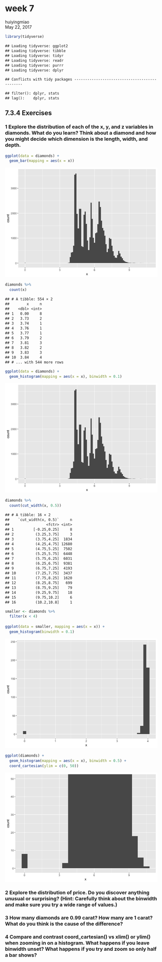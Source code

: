 # week 7
huiyingmiao  
May 22, 2017  




```r
library(tidyverse)
```

```
## Loading tidyverse: ggplot2
## Loading tidyverse: tibble
## Loading tidyverse: tidyr
## Loading tidyverse: readr
## Loading tidyverse: purrr
## Loading tidyverse: dplyr
```

```
## Conflicts with tidy packages ----------------------------------------------
```

```
## filter(): dplyr, stats
## lag():    dplyr, stats
```

## 7.3.4 Exercises

### 1 Explore the distribution of each of the x, y, and z variables in diamonds. What do you learn? Think about a diamond and how you might decide which dimension is the length, width, and depth.


```r
ggplot(data = diamonds) +
  geom_bar(mapping = aes(x = x))
```

![](week7_files/figure-html/unnamed-chunk-2-1.png)<!-- -->

```r
diamonds %>% 
  count(x)
```

```
## # A tibble: 554 × 2
##        x     n
##    <dbl> <int>
## 1   0.00     8
## 2   3.73     2
## 3   3.74     1
## 4   3.76     1
## 5   3.77     1
## 6   3.79     2
## 7   3.81     3
## 8   3.82     2
## 9   3.83     3
## 10  3.84     4
## # ... with 544 more rows
```

```r
ggplot(data = diamonds) +
  geom_histogram(mapping = aes(x = x), binwidth = 0.1)
```

![](week7_files/figure-html/unnamed-chunk-2-2.png)<!-- -->

```r
diamonds %>% 
  count(cut_width(x, 0.5))
```

```
## # A tibble: 16 × 2
##    `cut_width(x, 0.5)`     n
##                 <fctr> <int>
## 1         [-0.25,0.25]     8
## 2          (3.25,3.75]     3
## 3          (3.75,4.25]  1834
## 4          (4.25,4.75] 12680
## 5          (4.75,5.25]  7502
## 6          (5.25,5.75]  6448
## 7          (5.75,6.25]  6031
## 8          (6.25,6.75]  9381
## 9          (6.75,7.25]  4193
## 10         (7.25,7.75]  3437
## 11         (7.75,8.25]  1620
## 12         (8.25,8.75]   699
## 13         (8.75,9.25]    79
## 14         (9.25,9.75]    18
## 15         (9.75,10.2]     6
## 16         (10.2,10.8]     1
```

```r
smaller <- diamonds %>% 
  filter(x < 4)
  
ggplot(data = smaller, mapping = aes(x = x)) +
  geom_histogram(binwidth = 0.1)
```

![](week7_files/figure-html/unnamed-chunk-2-3.png)<!-- -->

```r
ggplot(diamonds) + 
  geom_histogram(mapping = aes(x = x), binwidth = 0.5) +
  coord_cartesian(ylim = c(0, 50))
```

![](week7_files/figure-html/unnamed-chunk-2-4.png)<!-- -->


### 2 Explore the distribution of price. Do you discover anything unusual or surprising? (Hint: Carefully think about the binwidth and make sure you try a wide range of values.)

### 3 How many diamonds are 0.99 carat? How many are 1 carat? What do you think is the cause of the difference?

### 4 Compare and contrast coord_cartesian() vs xlim() or ylim() when zooming in on a histogram. What happens if you leave binwidth unset? What happens if you try and zoom so only half a bar shows?

